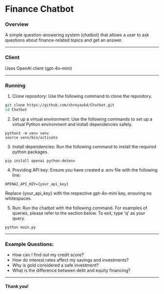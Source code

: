 # Finance Chatbot

### Overview
A simple question-answering system (chatbot) that allows a user to ask questions about finance-related topics and get an answer.

---

### Client
Uses OpenAI client (gpt-4o-mini)

---

### Running
1. Clone repository:
Use the following command to clone the repository.

```bash
git clone https://github.com/shreyavkd/Chatbot.git
cd Chatbot
```

2. Set up a virtual environment:
Use the following commands to set up a virtual Python environment and install dependencies safely.

```
python3 -m venv venv
source venv/bin/activate
```

3. Install dependencies:
Run the following command to install the required python packages.

```
pip install openai python-dotenv
```

4. Providing API key:
Ensure you have created a .env file with the following line:

```
OPENAI_API_KEY={your_api_key}
```

Replace {your_api_key} with the respective gpt-4o-mini key, ensuring no whitespaces.

5. Run:
Run the chatbot with the following command. For examples of queries, please refer to the section below. To exit, type 'q' as your query.

```
python main.py
```

---

### Example Questions:
- How can I find out my credit score?
- How do interest rates affect my savings and investments?
- Why is gold considered a safe investment?
- What is the difference between debt and equity financing?

---

#### Thank you!
